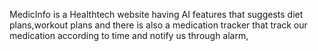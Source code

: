 MedicInfo is a Healthtech website having AI features that suggests diet plans,workout plans and there is also a medication tracker that track our medication according to time and notify us through alarm, 
